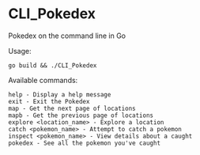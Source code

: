 # CLI_Pokedex
Pokedex on the command line in Go

Usage:

    go build && ./CLI_Pokedex

Available commands:

    help - Display a help message
    exit - Exit the Pokedex
    map - Get the next page of locations
    mapb - Get the previous page of locations
    explore <location_name> - Explore a location
    catch <pokemon_name> - Attempt to catch a pokemon
    inspect <pokemon_name> - View details about a caught
    pokedex - See all the pokemon you've caught